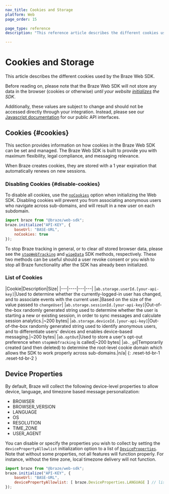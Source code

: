 ```yaml
---
nav_title: Cookies and Storage
platform: Web
page_order: 15

page_type: reference
description: "This reference article describes the different cookies used by the Braze Web SDK."

---
```


# Cookies and Storage

This article describes the different cookies used by the Braze Web SDK.

Before reading on, please note that the Braze Web SDK will not store any data in the browser (cookies or otherwise) _until your website [initializes][5] the SDK_.

Additionally, these values are subject to change and should not be accessed directly through your integration. Instead, please see our [Javascript documentation][1] for our public API interfaces.

## Cookies {#cookies}

This section provides information on how cookies in the Braze Web SDK can be set and managed. 
The Braze Web SDK is built to provide you with maximum flexibility, legal compliance, and messaging relevance.

When Braze creates cookies, they are stored with a 1 year expiration that automatically renews on new sessions.

### Disabling Cookies {#disable-cookies}

To disable all cookies, use the [`noCookies`][6] option when initializing the Web SDK. 
Disabling cookies will prevent you from associating anonymous users who navigate across sub-domains, and will result in a new user on each subdomain.

```javascript
import braze from "@braze/web-sdk";
braze.initialize("API-KEY", {
    baseUrl: "BASE-URL",
    noCookies: true
});
```

To stop Braze tracking in general, or to clear _all_ stored browser data, please see the [`stopWebTracking`][3] and [`wipeData`][4] SDK methods, respectively. These two methods can be useful should a user revoke consent or you wish to stop all Braze functionality after the SDK has already been initialized.

### List of Cookies

|Cookie|Description|Size|
|---|----|---|---|
|`ab.storage.userId.[your-api-key]`|Used to determine whether the currently-logged-in user has changed, and to associate events with the current user.|Based on the size of the value passed to `changeUser`|
|`ab.storage.sessionId.[your-api-key]`|Out-of-the-box randomly generated string used to determine whether the user is starting a new or existing session, in order to sync messages and calculate session analytics.|~200 bytes|
|`ab.storage.deviceId.[your-api-key]`|Out-of-the-box randomly generated string used to identify anonymous users, and to differentiate users' devices and enables device-based messaging.|~200 bytes|
|`ab.optOut`|Used to store a user's opt-out preference when `stopWebTracking` is called|~200 bytes|
|`ab._gd`|Temporarily created (and then deleted) to determine the root-level cookie domain which allows the SDK to work properly across sub-domains.|n/a|
{: .reset-td-br-1 .reset-td-br-2 }

## Device Properties

By default, Braze will collect the following device-level properties to allow device, language, and timezone based message personalization:

* BROWSER
* BROWSER_VERSION
* LANGUAGE
* OS
* RESOLUTION
* TIME_ZONE
* USER_AGENT

You can disable or specify the properties you wish to collect by setting the `devicePropertyAllowlist` initialization option to a list of [`DeviceProperties`][2]. Note that without some properties, not all features will function properly. For instance, without the time zone, local timezone delivery will not function.

```javascript
import braze from "@braze/web-sdk";
braze.initialize("API-KEY", {
    baseUrl: "BASE-URL",
    devicePropertyAllowlist: [ braze.DeviceProperties.LANGUAGE ] // list of `DeviceProperties` you want to collect
});
```


[1]: https://js.appboycdn.com/web-sdk/latest/doc/modules/appboy.html
[2]: https://js.appboycdn.com/web-sdk/latest/doc/classes/appboy.deviceproperties.html
[3]: https://js.appboycdn.com/web-sdk/latest/doc/modules/appboy.html#stopwebtracking
[4]: https://js.appboycdn.com/web-sdk/latest/doc/modules/appboy.html#wipedata
[5]: https://js.appboycdn.com/web-sdk/latest/doc/modules/appboy.html#initialize
[6]: https://js.appboycdn.com/web-sdk/latest/doc/modules/appboy.html#initializationoptions

